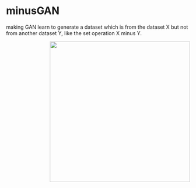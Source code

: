 # minusGAN
making GAN learn to generate a dataset which is from the dataset X but not from another dataset Y, like the set operation X minus Y.

<img src='minusGAN/results/XY_gmm_data_train.pdf' align="right" width=384>
